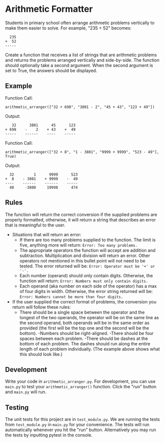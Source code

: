 # Arithmetic Formatter

Students in primary school often arrange arithmetic problems vertically to make them easier to solve. For example, "235 + 52" becomes:

```
  235
+  52
-----
```

Create a function that receives a list of strings that are arithmetic problems and returns the problems arranged vertically and side-by-side. The function should optionally take a second argument. When the second argument is set to True, the answers should be displayed.

## Example
Function Call:

`arithmetic_arranger(["32 + 698", "3801 - 2", "45 + 43", "123 + 49"])`

Output:
```
   32      3801      45      123
+ 698    -    2    + 43    +  49
-----    ------    ----    -----
```

Function Call:

`arithmetic_arranger(["32 + 8", "1 - 3801", "9999 + 9999", "523 - 49"], True)`

Output:
```
  32         1      9999      523
+  8    - 3801    + 9999    -  49
----    ------    ------    -----
  40     -3800     19998      474
```

## Rules
The function will return the correct conversion if the supplied problems are properly formatted, otherwise, it will return a string that describes an error that is meaningful to the user.

- Situations that will return an error:
  - If there are too many problems supplied to the function. The limit is five, anything more will return: `Error: Too many problems.`
  - The appropriate operators the function will accept are addition and subtraction. Multiplication and division will return an error. Other operators not mentioned in this bullet point will not need to be tested. The error returned will be: `Error: Operator must be '+' or '-'.`
  - Each number (operand) should only contain digits. Otherwise, the function will return: `Error: Numbers must only contain digits.`
  - Each operand (aka number on each side of the operator) has a max of four digits in width. Otherwise, the error string returned will be: `Error: Numbers cannot be more than four digits.`
- If the user supplied the correct format of problems, the conversion you return will follow these rules:
  - There should be a single space between the operator and the longest of the two operands, the operator will be on the same line as the second operand, both operands will be in the same order as provided (the first will be the top one and the second will be the bottom).
  -Numbers should be right-aligned.
  -There should be four spaces between each problem.
  -There should be dashes at the bottom of each problem. The dashes should run along the entire length of each problem individually. (The example above shows what this should look like.)

## Development
Write your code in `arithmetic_arranger.py`. For development, you can use `main.py` to test your `arithmetic_arranger()` function. Click the "run" button and `main.py` will run.

## Testing
The unit tests for this project are in `test_module.py`. We are running the tests from `test_module.py` in `main.py` for your convenience. The tests will run automatically whenever you hit the "run" button. Alternatively you may run the tests by inputting pytest in the console.
